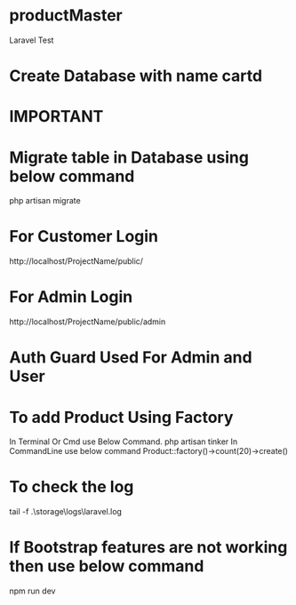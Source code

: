 # productMaster
Laravel Test

# Create Database with name cartd

# IMPORTANT

# Migrate table in Database using below command
php artisan migrate

# For Customer Login
http://localhost/ProjectName/public/

# For Admin Login
http://localhost/ProjectName/public/admin

# Auth Guard Used For Admin and User

# To add Product Using Factory
In Terminal Or Cmd use Below Command.
php artisan tinker
In CommandLine use below command
Product::factory()->count(20)->create()   

# To check the log
tail -f .\storage\logs\laravel.log

# If Bootstrap features are not working then use below command
npm run dev
